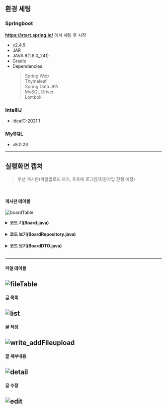 ## 환경 세팅

### Springboot
**https://start.spring.io/** 에서 세팅 후 시작
- v2.4.5
- JAR
- JAVA 8(1.8.0_241)
- Gradle
- Dependencies
  > Spring Web<br>Thymeleaf<br>Spring Data JPA<br>MySQL Driver<br>Lombok
  
### IntelliJ
- ideaIC-2021.1

### MySQL
- v8.0.23

---

## 실행화면 캡처
> 우선 게시판(파일업로드 까지, 추후에 로그인/회원가입 진행 예정)

<br>

#### 게시판 테이블
![boardTable](https://user-images.githubusercontent.com/58925978/115341346-64757700-a1e3-11eb-9302-8dc9864ee85e.PNG)<br>

<details>
<summary><b>코드 기(Board.java)</b></summary>
<div markdown="1">

```java
// Entity는 데이터베이스 테이블과 매핑되는 객체

@Getter
@Entity
@NoArgsConstructor(access = AccessLevel.PROTECTED)
@EntityListeners(AuditingEntityListener.class)// JPA에게 해당 Entity는 Auditiong 기능을 사용함을 알립니다
public class Board {

    @Id
    @GeneratedValue
    private Long id;

    @Column(length = 10, nullable = false)
    private String author;

    @Column(length = 100, nullable = false)
    private String title;

    @Column(columnDefinition = "TEXT", nullable = false)
    private String content;

    @Column
    private Long fileId;

    @CreatedDate
    @Column(updatable = false)
    private LocalDateTime createdDate;

    @LastModifiedDate
    private LocalDateTime modifiedDate;

    @Builder
    public Board(Long id, String author, String title, String content, Long fileId) {
        this.id = id;
        this.author = author;
        this.title = title;
        this.content = content;
        this.fileId = fileId;
    }
}
```

</div>
</details>
<br>

<details>
<summary><b>코드 보기(BoardRepository.java)</b></summary>
<div markdown="1">

```java
//Repository는 데이터 조작을 담당하며, JpaRepository를 상속받습니다.
//JpaRepository의 값은 매핑할 Entity와 Id의 타입입니다.
public interface BoardRepository extends JpaRepository<Board, Long> {
}
```

</div>
</details>
<br>

<details>
<summary><b>코드 보기(BoardDTO.java)</b></summary>
<div markdown="1">

```java
//Controller와 Service 사이에서 데이터를 주고받는 DTO(Data Access Object)

@Getter
@Setter
@ToString
@NoArgsConstructor
public class BoardDTO {
    private Long id;
    private String author;
    private String title;
    private String content;
    private Long fileId;
    private LocalDateTime createdDate;
    private LocalDateTime modifiedDate;

    //아래 코드의 toEntity()는 DTO에서 필요한 부분을 빌더 패턴을 통해 Entity로 만드는 일을 합니다.
    public Board toEntity() {
        Board build = Board.builder()
                .id(id)
                .author(author)
                .title(title)
                .content(content)
                .fileId(fileId)
                .build();
        return build;
    }

    @Builder
    public BoardDTO(Long id, String author, String title, String content, Long fileId, LocalDateTime createdDate, LocalDateTime modifiedDate) {
        this.id = id;
        this.author = author;
        this.title = title;
        this.content = content;
        this.fileId = fileId;
        this.createdDate = createdDate;
        this.modifiedDate = modifiedDate;
    }
}
```

</div>
</details>
<br>

---
#### 파일 테이블
![fileTable](https://user-images.githubusercontent.com/58925978/115341348-650e0d80-a1e3-11eb-9ffb-83d85e21ee92.PNG)
---
#### 글 목록
![list](https://user-images.githubusercontent.com/58925978/115341107-eadd8900-a1e2-11eb-9d2c-218384fba098.PNG)
---
#### 글 작성
![write_addFileupload](https://user-images.githubusercontent.com/58925978/115341109-eadd8900-a1e2-11eb-8b72-dc2d0fa6c40d.PNG)
---
#### 글 세부내용
![detail](https://user-images.githubusercontent.com/58925978/115341104-e9ac5c00-a1e2-11eb-88b6-0c672e38c1fc.PNG)
---
#### 글 수정
![edit](https://user-images.githubusercontent.com/58925978/115341105-ea44f280-a1e2-11eb-8855-e7ce91be42bc.PNG)
---

